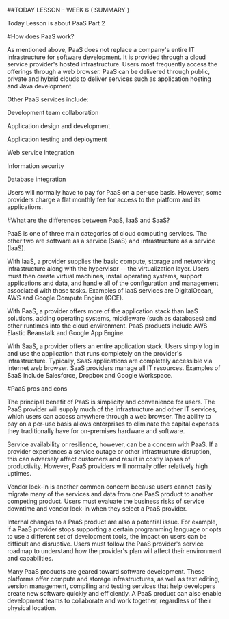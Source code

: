 ##TODAY LESSON - WEEK 6 ( SUMMARY )

Today Lesson is about PaaS Part 2


#How does PaaS work?

As mentioned above, PaaS does not replace a company's entire IT infrastructure for software development. It is provided through a cloud service provider's hosted infrastructure. Users most frequently access the offerings through a web browser. PaaS can be delivered through public, private and hybrid clouds to deliver services such as application hosting and Java development.

Other PaaS services include:

Development team collaboration

Application design and development

Application testing and deployment

Web service integration

Information security

Database integration

Users will normally have to pay for PaaS on a per-use basis. However, some providers charge a flat monthly fee for access to the platform and its applications.

#What are the differences between PaaS, IaaS and SaaS?

PaaS is one of three main categories of cloud computing services. The other two are software as a service (SaaS) and infrastructure as a service (IaaS).

With IaaS, a provider supplies the basic compute, storage and networking infrastructure along with the hypervisor -- the virtualization layer. Users must then create virtual machines, install operating systems, support applications and data, and handle all of the configuration and management associated with those tasks. Examples of IaaS services are DigitalOcean, AWS and Google Compute Engine (GCE).

With PaaS, a provider offers more of the application stack than IaaS solutions, adding operating systems, middleware (such as databases) and other runtimes into the cloud environment. PaaS products include AWS Elastic Beanstalk and Google App Engine.

With SaaS, a provider offers an entire application stack. Users simply log in and use the application that runs completely on the provider's infrastructure. Typically, SaaS applications are completely accessible via internet web browser. SaaS providers manage all IT resources. Examples of SaaS include Salesforce, Dropbox and Google Workspace.

#PaaS pros and cons

The principal benefit of PaaS is simplicity and convenience for users. The PaaS provider will supply much of the infrastructure and other IT services, which users can access anywhere through a web browser. The ability to pay on a per-use basis allows enterprises to eliminate the capital expenses they traditionally have for on-premises hardware and software.

Service availability or resilience, however, can be a concern with PaaS. If a provider experiences a service outage or other infrastructure disruption, this can adversely affect customers and result in costly lapses of productivity. However, PaaS providers will normally offer relatively high uptimes.

Vendor lock-in is another common concern because users cannot easily migrate many of the services and data from one PaaS product to another competing product. Users must evaluate the business risks of service downtime and vendor lock-in when they select a PaaS provider.

Internal changes to a PaaS product are also a potential issue. For example, if a PaaS provider stops supporting a certain programming language or opts to use a different set of development tools, the impact on users can be difficult and disruptive. Users must follow the PaaS provider's service roadmap to understand how the provider's plan will affect their environment and capabilities.

Many PaaS products are geared toward software development. These platforms offer compute and storage infrastructures, as well as text editing, version management, compiling and testing services that help developers create new software quickly and efficiently. A PaaS product can also enable development teams to collaborate and work together, regardless of their physical location.

